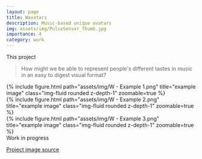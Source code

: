 ```yaml
---
layout: page
title: Wavatars
description: Music-based unique avatars
img: assets/img/PulseSensor_Thumb.jpg
importance: 4
category: work
---
```


This project

<blockquote>How might we be able to represent people's different tastes in music in an easy to digest visual format?</blockquote>


<div class="row">
    <div class="col-sm mt-3 mt-md-0">
        {% include figure.html path="assets/img/W - Example 1.png" title="example image" class="img-fluid rounded z-depth-1" zoomable=true %}
    </div>
    <div class="col-sm mt-3 mt-md-0">
        {% include figure.html path="assets/img/W - Example 2.png" title="example image" class="img-fluid rounded z-depth-1" zoomable=true %}
    </div>
    <div class="col-sm mt-3 mt-md-0">
        {% include figure.html path="assets/img/W - Example 3.png" title="example image" class="img-fluid rounded z-depth-1" zoomable=true %}
    </div>
</div>
<div class="caption">
    Work in progress
</div>

[Project image source](https://unsplash.com/photos/fx0FBvDkkSc)